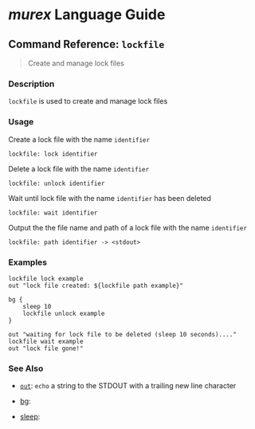 # _murex_ Language Guide

## Command Reference: `lockfile`

> Create and manage lock files

### Description

`lockfile` is used to create and manage lock files

### Usage

Create a lock file with the name `identifier`

    lockfile: lock identifier
    
Delete a lock file with the name `identifier`

    lockfile: unlock identifier
    
Wait until lock file with the name `identifier` has been deleted

    lockfile: wait identifier
    
Output the the file name and path of a lock file with the name `identifier`

    lockfile: path identifier -> <stdout>

### Examples

    lockfile lock example
    out "lock file created: ${lockfile path example}"
    
    bg {
        sleep 10
        lockfile unlock example
    }
    
    out "waiting for lock file to be deleted (sleep 10 seconds)...."
    lockfile wait example
    out "lock file gone!"

### See Also

* [`out`](../commands/out.md):
  `echo` a string to the STDOUT with a trailing new line character
* [bg](../commands/bg.md):
  
* [sleep](../commands/sleep.md):
  